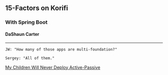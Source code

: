 ## 15-Factors on Korifi
### With Spring Boot
#### DaShaun Carter

---

```text
JW: "How many of those apps are multi-foundation?"

Sergey: "All of them."
```

[My Children Will Never Deploy Active-Passive](https://dashaun.com/my-children-will-never-deploy-active-passive/#/)

